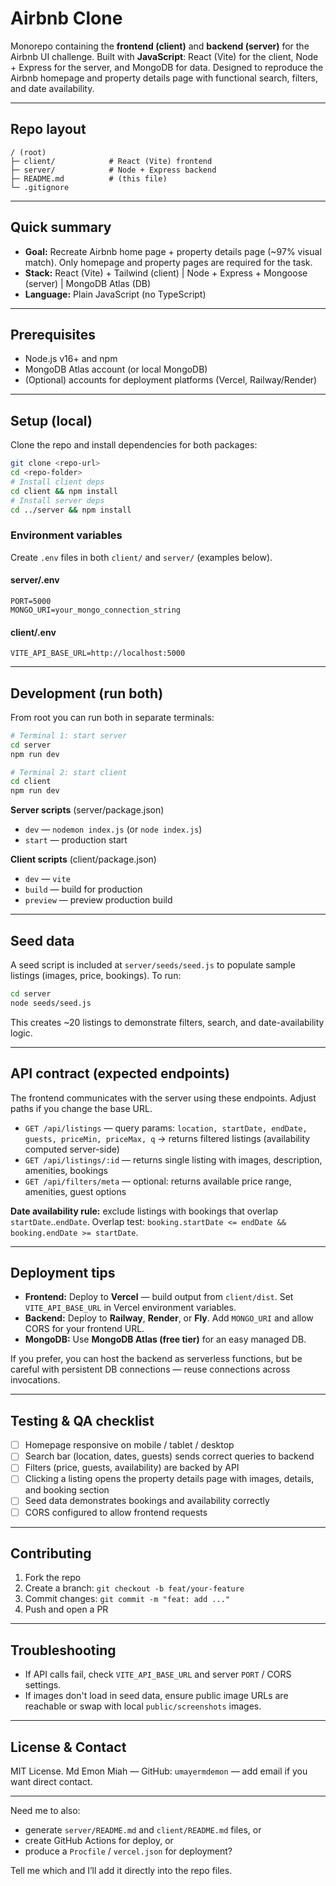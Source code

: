 # Airbnb Clone

Monorepo containing the **frontend (client)** and **backend (server)** for the Airbnb UI challenge. Built with **JavaScript**: React (Vite) for the client, Node + Express for the server, and MongoDB for data. Designed to reproduce the Airbnb homepage and property details page with functional search, filters, and date availability.

---

## Repo layout

```
/ (root)
├─ client/            # React (Vite) frontend
├─ server/            # Node + Express backend
├─ README.md          # (this file)
└─ .gitignore
```

---

## Quick summary

- **Goal:** Recreate Airbnb home page + property details page (~97% visual match). Only homepage and property pages are required for the task.
- **Stack:** React (Vite) + Tailwind (client) | Node + Express + Mongoose (server) | MongoDB Atlas (DB)
- **Language:** Plain JavaScript (no TypeScript)

---

## Prerequisites

- Node.js v16+ and npm
- MongoDB Atlas account (or local MongoDB)
- (Optional) accounts for deployment platforms (Vercel, Railway/Render)

---

## Setup (local)

Clone the repo and install dependencies for both packages:

```bash
git clone <repo-url>
cd <repo-folder>
# Install client deps
cd client && npm install
# Install server deps
cd ../server && npm install
```

### Environment variables

Create `.env` files in both `client/` and `server/` (examples below).

#### server/.env

```
PORT=5000
MONGO_URI=your_mongo_connection_string
```

#### client/.env

```
VITE_API_BASE_URL=http://localhost:5000
```

---

## Development (run both)

From root you can run both in separate terminals:

```bash
# Terminal 1: start server
cd server
npm run dev

# Terminal 2: start client
cd client
npm run dev
```

**Server scripts** (server/package.json)

- `dev` — `nodemon index.js` (or `node index.js`)
- `start` — production start

**Client scripts** (client/package.json)

- `dev` — `vite`
- `build` — build for production
- `preview` — preview production build

---

## Seed data

A seed script is included at `server/seeds/seed.js` to populate sample listings (images, price, bookings). To run:

```bash
cd server
node seeds/seed.js
```

This creates ~20 listings to demonstrate filters, search, and date-availability logic.

---

## API contract (expected endpoints)

The frontend communicates with the server using these endpoints. Adjust paths if you change the base URL.

- `GET /api/listings` — query params: `location, startDate, endDate, guests, priceMin, priceMax, q` → returns filtered listings (availability computed server-side)
- `GET /api/listings/:id` — returns single listing with images, description, amenities, bookings
- `GET /api/filters/meta` — optional: returns available price range, amenities, guest options

**Date availability rule:** exclude listings with bookings that overlap `startDate`..`endDate`. Overlap test: `booking.startDate <= endDate && booking.endDate >= startDate`.

---

## Deployment tips

- **Frontend:** Deploy to **Vercel** — build output from `client/dist`. Set `VITE_API_BASE_URL` in Vercel environment variables.
- **Backend:** Deploy to **Railway**, **Render**, or **Fly**. Add `MONGO_URI` and allow CORS for your frontend URL.
- **MongoDB:** Use **MongoDB Atlas (free tier)** for an easy managed DB.

If you prefer, you can host the backend as serverless functions, but be careful with persistent DB connections — reuse connections across invocations.

---

## Testing & QA checklist

- [ ] Homepage responsive on mobile / tablet / desktop
- [ ] Search bar (location, dates, guests) sends correct queries to backend
- [ ] Filters (price, guests, availability) are backed by API
- [ ] Clicking a listing opens the property details page with images, details, and booking section
- [ ] Seed data demonstrates bookings and availability correctly
- [ ] CORS configured to allow frontend requests

---

## Contributing

1. Fork the repo
2. Create a branch: `git checkout -b feat/your-feature`
3. Commit changes: `git commit -m "feat: add ..."`
4. Push and open a PR

---

## Troubleshooting

- If API calls fail, check `VITE_API_BASE_URL` and server `PORT` / CORS settings.
- If images don't load in seed data, ensure public image URLs are reachable or swap with local `public/screenshots` images.

---

## License & Contact

MIT License.
Md Emon Miah — GitHub: `umayermdemon` — add email if you want direct contact.

---

Need me to also:

- generate `server/README.md` and `client/README.md` files, or
- create GitHub Actions for deploy, or
- produce a `Procfile` / `vercel.json` for deployment?

Tell me which and I’ll add it directly into the repo files.
